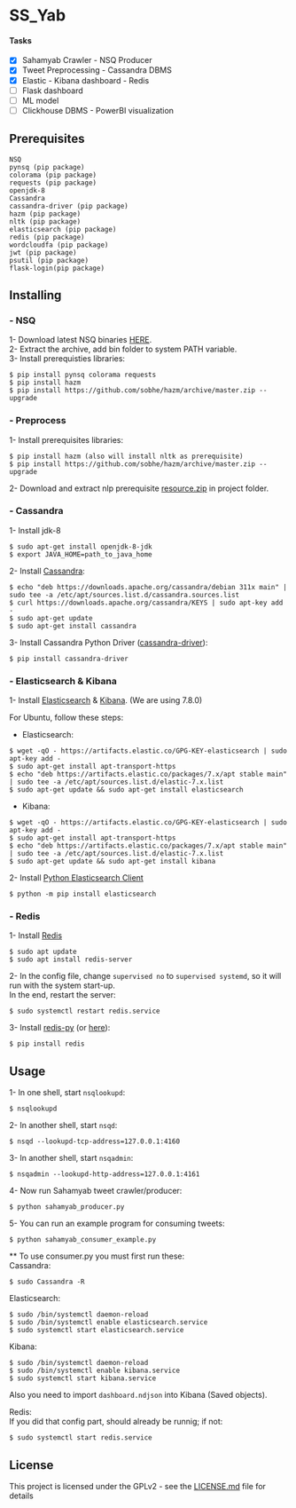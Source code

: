 # SS_Yab

#### Tasks
- [x] Sahamyab Crawler - NSQ Producer
- [x] Tweet Preprocessing - Cassandra DBMS
- [x] Elastic - Kibana dashboard - Redis 
- [ ] Flask dashboard 
- [ ] ML model
- [ ] Clickhouse DBMS - PowerBI visualization

## Prerequisites

```
NSQ
pynsq (pip package)
colorama (pip package)
requests (pip package)
openjdk-8
Cassandra
cassandra-driver (pip package)
hazm (pip package)
nltk (pip package)
elasticsearch (pip package)
redis (pip package)
wordcloudfa (pip package)
jwt (pip package)
psutil (pip package)
flask-login(pip package)
```

## Installing
### - NSQ

1- Download latest NSQ binaries [HERE](https://nsq.io/deployment/installing.html).  
2- Extract the archive, add bin folder to system PATH variable.  
3- Install prerequisties libraries:
```
$ pip install pynsq colorama requests
$ pip install hazm
$ pip install https://github.com/sobhe/hazm/archive/master.zip --upgrade
```
### - Preprocess
1- Install prerequisites libraries:
```
$ pip install hazm (also will install nltk as prerequisite)
$ pip install https://github.com/sobhe/hazm/archive/master.zip --upgrade
```
2- Download and extract nlp prerequisite [resource.zip](https://drive.google.com/file/d/1xf1NdmM_P5_3mt-74ausrst0xKpcD3L3/view?usp=sharing) in project folder.

### - Cassandra
1- Install jdk-8
```
$ sudo apt-get install openjdk-8-jdk
$ export JAVA_HOME=path_to_java_home
```
2- Install [Cassandra](https://cassandra.apache.org/download/):
```
$ echo "deb https://downloads.apache.org/cassandra/debian 311x main" | sudo tee -a /etc/apt/sources.list.d/cassandra.sources.list
$ curl https://downloads.apache.org/cassandra/KEYS | sudo apt-key add -
$ sudo apt-get update
$ sudo apt-get install cassandra
```
3- Install Cassandra Python Driver ([cassandra-driver](https://docs.datastax.com/en/developer/python-driver/3.23/installation/)):
```
$ pip install cassandra-driver
```

### - Elasticsearch & Kibana
1- Install [Elasticsearch](https://www.elastic.co/guide/en/elasticsearch/reference/current/install-elasticsearch.html) & [Kibana](https://www.elastic.co/guide/en/kibana/current/install.html). (We are using 7.8.0)

For Ubuntu, follow these steps:  
- Elasticsearch:
```
$ wget -qO - https://artifacts.elastic.co/GPG-KEY-elasticsearch | sudo apt-key add -
$ sudo apt-get install apt-transport-https
$ echo "deb https://artifacts.elastic.co/packages/7.x/apt stable main" | sudo tee -a /etc/apt/sources.list.d/elastic-7.x.list
$ sudo apt-get update && sudo apt-get install elasticsearch
```

- Kibana:
```
$ wget -qO - https://artifacts.elastic.co/GPG-KEY-elasticsearch | sudo apt-key add -
$ sudo apt-get install apt-transport-https
$ echo "deb https://artifacts.elastic.co/packages/7.x/apt stable main" | sudo tee -a /etc/apt/sources.list.d/elastic-7.x.list
$ sudo apt-get update && sudo apt-get install kibana
```

2- Install [Python Elasticsearch Client](https://elasticsearch-py.readthedocs.io/en/master/api.html)
```
$ python -m pip install elasticsearch
```

### - Redis
1- Install [Redis](https://redis.io/)
```
$ sudo apt update
$ sudo apt install redis-server
```

2- In the config file, change ``supervised no`` to ``supervised systemd``, so it will run with the system start-up.  
In the end, restart the server:
```
$ sudo systemctl restart redis.service
```

3- Install [redis-py](https://redis-py.readthedocs.io/en/stable/) (or [here](https://pypi.org/project/redis/)):
```
$ pip install redis
```

## Usage
1- In one shell, start ``nsqlookupd``:  
```
$ nsqlookupd
```
2- In another shell, start ``nsqd``:
```
$ nsqd --lookupd-tcp-address=127.0.0.1:4160
```
3- In another shell, start ``nsqadmin``:
```
$ nsqadmin --lookupd-http-address=127.0.0.1:4161
```
4- Now run Sahamyab tweet crawler/producer:
```
$ python sahamyab_producer.py
```
5- You can run an example program for consuming tweets:
```
$ python sahamyab_consumer_example.py
```
** To use consumer.py you must first run these:  
Cassandra:
```
$ sudo Cassandra -R
```
Elasticsearch:
```
$ sudo /bin/systemctl daemon-reload
$ sudo /bin/systemctl enable elasticsearch.service
$ sudo systemctl start elasticsearch.service
```
Kibana:
```
$ sudo /bin/systemctl daemon-reload
$ sudo /bin/systemctl enable kibana.service
$ sudo systemctl start kibana.service
```
Also you need to import ```dashboard.ndjson``` into Kibana (Saved objects).

Redis:  
If you did that config part, should already be runnig; if not:
```
$ sudo systemctl start redis.service
```

## License

This project is licensed under the GPLv2 - see the [LICENSE.md](LICENSE.md) file for details
